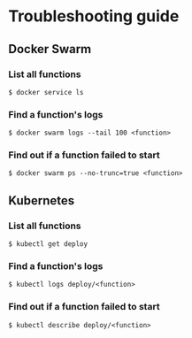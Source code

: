 # Troubleshooting guide

## Docker Swarm

### List all functions

```
$ docker service ls
```

### Find a function's logs

```
$ docker swarm logs --tail 100 <function>
```

### Find out if a function failed to start

```
$ docker swarm ps --no-trunc=true <function>
```

## Kubernetes

### List all functions

```
$ kubectl get deploy
```

### Find a function's logs

```
$ kubectl logs deploy/<function>
```

### Find out if a function failed to start

```
$ kubectl describe deploy/<function>
```

